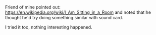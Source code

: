 Friend of mine pointed out: https://en.wikipedia.org/wiki/I_Am_Sitting_in_a_Room and noted that he thought he'd try doing something similar with sound card.

I tried it too, nothing interesting happened.
